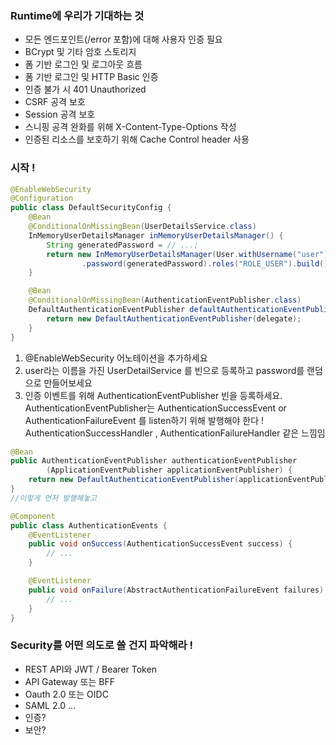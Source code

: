 ### Runtime에 우리가 기대하는 것
- 모든 엔드포인트(/error 포함)에 대해 사용자 인증 필요
- BCrypt 및 기타 암호 스토리지
- 폼 기반 로그인 및 로그아웃 흐름 
- 폼 기반 로그인 및 HTTP Basic 인증
- 인증 불가 시 401 Unauthorized 
- CSRF 공격 보호
- Session 공격 보호
- 스니핑 공격 완화를 위해 X-Content-Type-Options 작성
- 인증된 리소스를 보호하기 위해 Cache Control header 사용

### 시작 !
```java
@EnableWebSecurity
@Configuration
public class DefaultSecurityConfig {
    @Bean
    @ConditionalOnMissingBean(UserDetailsService.class)
    InMemoryUserDetailsManager inMemoryUserDetailsManager() {
        String generatedPassword = // ...;
        return new InMemoryUserDetailsManager(User.withUsername("user")
                .password(generatedPassword).roles("ROLE_USER").build());
    }

    @Bean
    @ConditionalOnMissingBean(AuthenticationEventPublisher.class)
    DefaultAuthenticationEventPublisher defaultAuthenticationEventPublisher(ApplicationEventPublisher delegate) {
        return new DefaultAuthenticationEventPublisher(delegate);
    }
}
```
1. @EnableWebSecurity 어노테이션을 추가하세요 
2. user라는 이름을 가진 UserDetailService 를 빈으로 등록하고 password를 랜덤으로 만들어보세요
3. 인증 이벤트를 위해  AuthenticationEventPublisher 빈을 등록하세요.
AuthenticationEventPublisher는 AuthenticationSuccessEvent or AuthenticationFailureEvent 를 listen하기 위해 발행해야 한다 !
AuthenticationSuccessHandler , AuthenticationFailureHandler 같은 느낌임

```java
@Bean
public AuthenticationEventPublisher authenticationEventPublisher
        (ApplicationEventPublisher applicationEventPublisher) {
    return new DefaultAuthenticationEventPublisher(applicationEventPublisher);
}
//이렇게 먼저 발행해놓고

@Component
public class AuthenticationEvents {
    @EventListener
    public void onSuccess(AuthenticationSuccessEvent success) {
        // ...
    }

    @EventListener
    public void onFailure(AbstractAuthenticationFailureEvent failures) {
        // ...
    }
}
```

### Security를 어떤 의도로 쓸 건지 파악해라 !
- REST API와 JWT / Bearer Token
- API Gateway 또는 BFF
- Oauth 2.0 또는 OIDC
- SAML 2.0
...
- 인증?
- 보안?